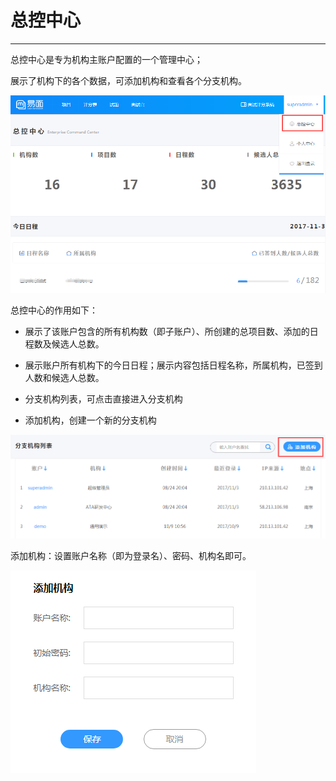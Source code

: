 # 总控中心 #

----------

总控中心是专为机构主账户配置的一个管理中心；

展示了机构下的各个数据，可添加机构和查看各个分支机构。

![PNG](image/k1-1.png)

总控中心的作用如下：


- 展示了该账户包含的所有机构数（即子账户）、所创建的总项目数、添加的日程数及候选人总数。

- 展示账户所有机构下的今日日程；展示内容包括日程名称，所属机构，已签到人数和候选人总数。

- 分支机构列表，可点击直接进入分支机构

- 添加机构，创建一个新的分支机构

![PNG](image/k1-2.png)

添加机构：设置账户名称（即为登录名）、密码、机构名即可。

![PNG](image/k1-3.png)
